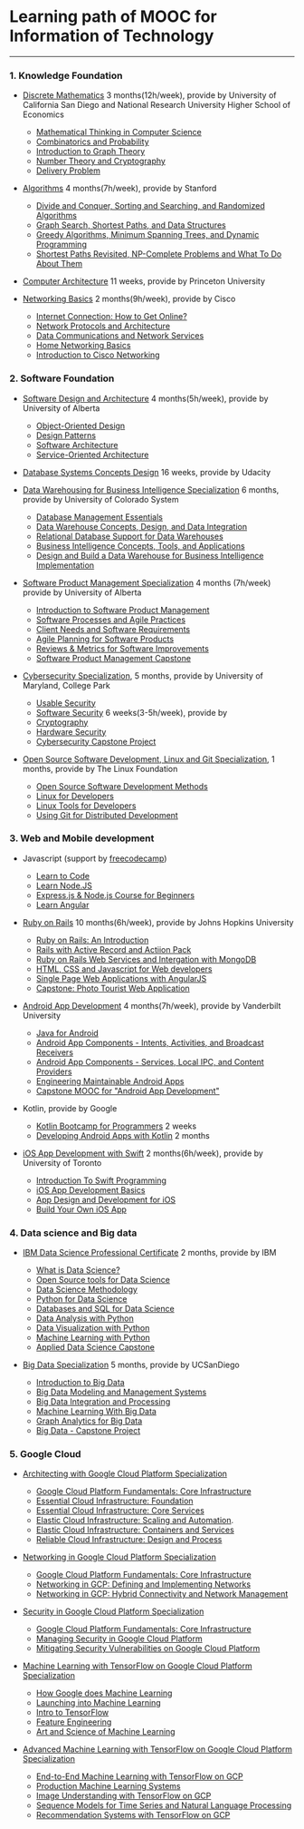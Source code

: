 # Learning path of MOOC for Information of Technology
---

### 1. Knowledge Foundation
* [Discrete Mathematics](https://www.coursera.org/specializations/discrete-mathematics) 3 months(12h/week), provide by University of California San Diego and National Research University Higher School of Economics 
  * [ Mathematical Thinking in Computer Science](https://www.coursera.org/learn/what-is-a-proof?specialization=discrete-mathematics)
  * [Combinatorics and Probability](https://www.coursera.org/learn/combinatorics?specialization=discrete-mathematics)
  * [Introduction to Graph Theory](https://www.coursera.org/learn/graphs?specialization=discrete-mathematics)
  * [Number Theory and Cryptography](https://www.coursera.org/learn/number-theory-cryptography?specialization=discrete-mathematics)
  * [Delivery Problem](https://www.coursera.org/learn/delivery-problem)

* [Algorithms](https://www.coursera.org/specializations/algorithms) 4 months(7h/week), provide by Stanford
  * [Divide and Conquer, Sorting and Searching, and Randomized Algorithms](https://www.coursera.org/learn/algorithms-divide-conquer)
  * [Graph Search, Shortest Paths, and Data Structures](https://www.coursera.org/learn/algorithms-graphs-data-structures)
  * [Greedy Algorithms, Minimum Spanning Trees, and Dynamic Programming](https://www.coursera.org/learn/algorithms-greedy)
  * [Shortest Paths Revisited, NP-Complete Problems and What To Do About Them](https://www.coursera.org/learn/algorithms-npcomplete)

* [Computer Architecture](https://www.coursera.org/learn/comparch?) 11 weeks, provide by Princeton University

* [Networking Basics](https://www.coursera.org/specializations/networking-basics) 2 months(9h/week), provide by Cisco
  * [Internet Connection: How to Get Online?](https://www.coursera.org/learn/internet-connection-how-to-get-online?specialization=networking-basics)
  * [Network Protocols and Architecture](https://www.coursera.org/learn/network-protocols-architecture?specialization=networking-basics)
  * [Data Communications and Network Services](https://www.coursera.org/learn/data-communication-network-services?specialization=networking-basics)
  * [Home Networking Basics](https://www.coursera.org/learn/home-networking-basics?specialization=networking-basics)
  * [Introduction to Cisco Networking](https://www.coursera.org/learn/cisco-networking-introduction)


### 2. Software Foundation
* [Software Design and Architecture](https://www.coursera.org/specializations/software-design-architecture) 4 months(5h/week), provide by University of Alberta
  * [Object-Oriented Design](https://www.coursera.org/learn/object-oriented-design)
  * [Design Patterns](https://www.coursera.org/learn/design-patterns)
  * [Software Architecture](https://www.coursera.org/learn/software-architecture)
  * [Service-Oriented Architecture](https://www.coursera.org/learn/service-oriented-architecture)

* [Database Systems Concepts Design](https://www.udacity.com/course/database-systems-concepts-design--ud150) 16 weeks, provide by Udacity

* [Data Warehousing for Business Intelligence Specialization](https://www.coursera.org/specializations/data-warehousing) 6 months, provide by University of Colorado System 
  * [Database Management Essentials](https://www.coursera.org/learn/database-management?specialization=data-warehousing)
  * [Data Warehouse Concepts, Design, and Data Integration](https://www.coursera.org/learn/dwdesign?specialization=data-warehousing)
  * [Relational Database Support for Data Warehouses](https://www.coursera.org/learn/dwrelational?specialization=data-warehousing)
  * [Business Intelligence Concepts, Tools, and Applications](https://www.coursera.org/learn/business-intelligence-tools?specialization=data-warehousing)
  * [Design and Build a Data Warehouse for Business Intelligence Implementation](https://www.coursera.org/learn/data-warehouse-bi-building)

* [Software Product Management Specialization](https://www.coursera.org/specializations/product-management) 4 months (7h/week) provide by University of Alberta
  * [Introduction to Software Product Management](https://www.coursera.org/learn/introduction-to-software-product-management?specialization=product-management)
  * [Software Processes and Agile Practices](https://www.coursera.org/learn/software-processes-and-agile-practices?specialization=product-management)
  * [Client Needs and Software Requirements](https://www.coursera.org/learn/client-needs-and-software-requirements?specialization=product-management)
  * [Agile Planning for Software Products](https://www.coursera.org/learn/agile-planning-for-software-products?specialization=product-management)
  * [Reviews & Metrics for Software Improvements](https://www.coursera.org/learn/reviews-and-metrics-for-software-improvements)
  * [Software Product Management Capstone](https://www.coursera.org/learn/software-product-management-capstone)

* [Cybersecurity Specialization](https://www.coursera.org/specializations/cyber-security), 5 months, provide by University of Maryland, College Park
  * [Usable Security](https://www.coursera.org/learn/usable-security?specialization=cyber-security)
  * [Software Security](https://www.coursera.org/learn/software-security) 6 weeks(3-5h/week), provide by 
  * [Cryptography](https://www.coursera.org/learn/cryptography?specialization=cyber-security)
  * [Hardware Security](https://www.coursera.org/learn/hardware-security?specialization=cyber-security)
  * [Cybersecurity Capstone Project](https://www.coursera.org/learn/cyber-security-capstone)  

* [Open Source Software Development, Linux and Git Specialization](https://www.coursera.org/specializations/oss-development-linux-git), 1 months, provide by The Linux Foundation
  * [Open Source Software Development Methods](https://www.coursera.org/learn/open-source-software-development-methods)
  * [Linux for Developers](https://www.coursera.org/learn/linux-for-developers)
  * [Linux Tools for Developers](https://www.coursera.org/learn/linux-tools-for-developers)
  * [Using Git for Distributed Development](https://www.coursera.org/learn/git-distributed-development)

### 3. Web and Mobile development
* Javascript (support by [freecodecamp](https://www.youtube.com/channel/UC8butISFwT-Wl7EV0hUK0BQ/featured))
  * [Learn to Code](https://learn.freecodecamp.org/)
  * [Learn Node.JS](https://www.youtube.com/watch?v=RLtyhwFtXQA)
  * [Express.js & Node.js Course for Beginners](https://www.youtube.com/watch?v=G8uL0lFFoN0)
  * [Learn Angular](https://www.youtube.com/watch?v=2OHbjep_WjQ&list=PLWKjhJtqVAblNvGKk6aQVPAJHxrRXxHTs)

* [Ruby on Rails](https://www.coursera.org/specializations/ruby-on-rails) 10 months(6h/week), provide by Johns Hopkins University
  * [Ruby on Rails: An Introduction](https://www.coursera.org/learn/ruby-on-rails-intro?specialization=ruby-on-rails)
  * [Rails with Active Record and Actiion Pack](https://www.coursera.org/learn/rails-with-active-record?specialization=ruby-on-rails)
  * [Ruby on Rails Web Services and Intergation with MongoDB](https://www.coursera.org/learn/ruby-on-rails-web-services-mongodb?specialization=ruby-on-rails)
  * [HTML, CSS and Javascript for Web developers](https://www.coursera.org/learn/html-css-javascript-for-web-developers?specialization=ruby-on-rails)
  * [Single Page Web Applications with AngularJS](https://www.coursera.org/learn/single-page-web-apps-with-angularjs)
  * [Capstone: Photo Tourist Web Application](https://www.coursera.org/learn/photo-tourist-web-app-capstone)
  
* [Android App Development](https://www.coursera.org/specializations/android-app-development) 4 months(7h/week), provide by Vanderbilt University
  * [Java for Android](https://www.coursera.org/learn/java-for-android?specialization=android-app-development)
  * [Android App Components - Intents, Activities, and Broadcast Receivers](https://www.coursera.org/learn/androidapps?specialization=android-app-development)
  * [Android App Components - Services, Local IPC, and Content Providers](https://www.coursera.org/learn/androidapps-2?specialization=android-app-development)
  * [Engineering Maintainable Android Apps](https://www.coursera.org/learn/engineeringandroidapps?specialization=android-app-development)
  * [Capstone MOOC for "Android App Development"](https://www.coursera.org/learn/aadcapstone)
    
* Kotlin, provide by Google
  * [Kotlin Bootcamp for Programmers](https://www.udacity.com/course/kotlin-bootcamp-for-programmers--ud9011) 2 weeks
  * [Developing Android Apps with Kotlin](https://www.udacity.com/course/developing-android-apps-with-kotlin--ud9012) 2 months

* [iOS App Development with Swift](https://www.coursera.org/specializations/app-development) 2 months(6h/week), provide by University of Toronto 
    * [Introduction To Swift Programming](https://www.coursera.org/learn/swift-programming)
    * [iOS App Development Basics](https://www.coursera.org/learn/ios-app-development-basics)
    * [App Design and Development for iOS](https://www.coursera.org/learn/ios-app-design-development)
    * [Build Your Own iOS App](https://www.coursera.org/learn/build-app)
 
### 4. Data science and Big data
* [IBM Data Science Professional Certificate](https://www.coursera.org/specializations/ibm-data-science-professional-certificate) 2 months, provide by IBM
  * [What is Data Science?](https://www.coursera.org/learn/what-is-datascience?specialization=ibm-data-science-professional-certificate)
  * [Open Source tools for Data Science](https://www.coursera.org/learn/open-source-tools-for-data-science?specialization=ibm-data-science-professional-certificate)
  * [Data Science Methodology](https://www.coursera.org/learn/data-science-methodology?specialization=ibm-data-science-professional-certificate)
  * [Python for Data Science](https://www.coursera.org/learn/python-for-applied-data-science?specialization=ibm-data-science-professional-certificate)
  * [Databases and SQL for Data Science](https://www.coursera.org/learn/sql-data-science)
  * [Data Analysis with Python](https://www.coursera.org/learn/data-analysis-with-python)
  * [Data Visualization with Python](https://www.coursera.org/learn/python-for-data-visualization)
  * [Machine Learning with Python](https://www.coursera.org/learn/machine-learning-with-python)
  * [Applied Data Science Capstone](https://www.coursera.org/learn/applied-data-science-capstone)

* [Big Data Specialization](https://www.coursera.org/specializations/big-data) 5 months, provide by UCSanDiego
  * [Introduction to Big Data](https://www.coursera.org/learn/big-data-introduction?specialization=big-data)
  * [Big Data Modeling and Management Systems](https://www.coursera.org/learn/big-data-management?specialization=big-data)
  * [Big Data Integration and Processing](https://www.coursera.org/learn/big-data-integration-processing?specialization=big-data)
  * [Machine Learning With Big Data](https://www.coursera.org/learn/big-data-machine-learning?specialization=big-data)
  * [Graph Analytics for Big Data](https://www.coursera.org/learn/big-data-graph-analytics)
  * [Big Data - Capstone Project](https://www.coursera.org/learn/big-data-project)

### 5. Google Cloud
* [Architecting with Google Cloud Platform Specialization](https://www.coursera.org/specializations/gcp-architecture)
  * [Google Cloud Platform Fundamentals: Core Infrastructure](https://www.coursera.org/learn/gcp-fundamentals?specialization=gcp-architecture)
  * [Essential Cloud Infrastructure: Foundation](https://www.coursera.org/learn/gcp-infrastructure-foundation?specialization=gcp-architecture)
  * [Essential Cloud Infrastructure: Core Services](https://www.coursera.org/learn/gcp-infrastructure-core-services?specialization=gcp-architecture)
  * [Elastic Cloud Infrastructure: Scaling and Automation](https://www.coursera.org/learn/gcp-infrastructure-scaling-automation?specialization=gcp-architecture).
  * [Elastic Cloud Infrastructure: Containers and Services](https://www.coursera.org/learn/gcp-infrastructure-containers-services)
  * [Reliable Cloud Infrastructure: Design and Process](https://www.coursera.org/learn/cloud-infrastructure-design-process)

* [Networking in Google Cloud Platform Specialization](https://www.coursera.org/specializations/networking-google-cloud-platform)
  * [Google Cloud Platform Fundamentals: Core Infrastructure](https://www.coursera.org/learn/gcp-fundamentals)
  * [Networking in GCP: Defining and Implementing Networks](https://www.coursera.org/learn/networking-gcp-defining-implementing-networks)
  * [Networking in GCP: Hybrid Connectivity and Network Management](https://www.coursera.org/learn/networking-gcp-hybrid-connectivity-network-management)
  
* [Security in Google Cloud Platform Specialization](https://www.coursera.org/specializations/security-google-cloud-platform)
  * [Google Cloud Platform Fundamentals: Core Infrastructure](https://www.coursera.org/learn/gcp-fundamentals)
  * [Managing Security in Google Cloud Platform](https://www.coursera.org/learn/managing-security-in-google-cloud-platform)
  * [Mitigating Security Vulnerabilities on Google Cloud Platform](https://www.coursera.org/learn/mitigating-security-vulnerabilites-gcp)

* [Machine Learning with TensorFlow on Google Cloud Platform Specialization](https://www.coursera.org/specializations/machine-learning-tensorflow-gcp)
  * [How Google does Machine Learning](https://www.coursera.org/learn/google-machine-learning?specialization=machine-learning-tensorflow-gcp)
  * [Launching into Machine Learning](https://www.coursera.org/learn/launching-machine-learning?specialization=machine-learning-tensorflow-gcp)
  * [Intro to TensorFlow](https://www.coursera.org/learn/intro-tensorflow?specialization=machine-learning-tensorflow-gcp)
  * [Feature Engineering](https://www.coursera.org/learn/feature-engineering?specialization=machine-learning-tensorflow-gcp)
  * [Art and Science of Machine Learning](https://www.coursera.org/learn/art-science-ml)

* [Advanced Machine Learning with TensorFlow on Google Cloud Platform Specialization](https://www.coursera.org/specializations/advanced-machine-learning-tensorflow-gcp)
  * [End-to-End Machine Learning with TensorFlow on GCP](https://www.coursera.org/learn/end-to-end-ml-tensorflow-gcp?specialization=advanced-machine-learning-tensorflow-gcp)
  * [Production Machine Learning Systems](https://www.coursera.org/learn/gcp-production-ml-systems?specialization=advanced-machine-learning-tensorflow-gcp)
  * [Image Understanding with TensorFlow on GCP](https://www.coursera.org/learn/image-understanding-tensorflow-gcp?specialization=advanced-machine-learning-tensorflow-gcp)
  * [Sequence Models for Time Series and Natural Language Processing](https://www.coursera.org/learn/sequence-models-tensorflow-gcp?specialization=advanced-machine-learning-tensorflow-gcp)
  * [Recommendation Systems with TensorFlow on GCP](https://www.coursera.org/learn/recommendation-models-gcp)
